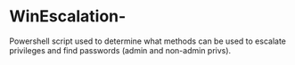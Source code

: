 # WinEscalation-

Powershell script used to determine what methods can be used to escalate privileges and find passwords (admin and non-admin privs).
